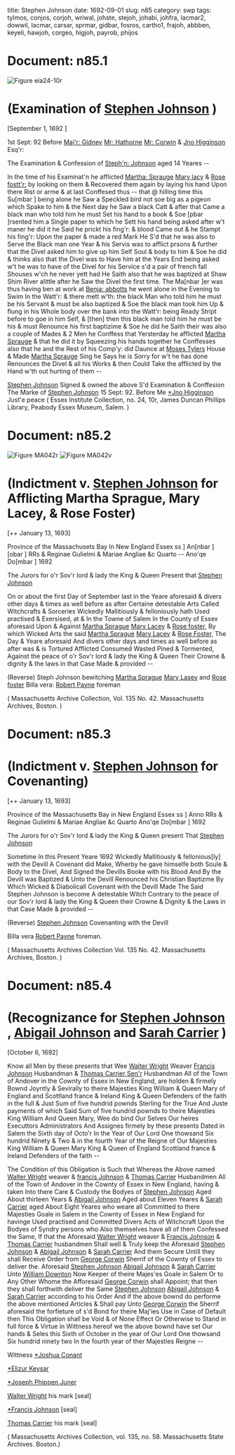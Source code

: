 title: Stephen Johnson
date: 1692-09-01
slug: n85
category: swp
tags: tylmos, conjos, corjoh, wriwal, johste, stejoh, johabi, johfra, lacmar2, dowwil, lacmar, carsar, sprmar, gidbar, fosros, cartho1, frajoh, abbben, keyeli, hawjoh, corgeo, higjoh, payrob, phijos




# Document: n85.1

![Figure eia24-10r](/assets/thumb/eia24-10r.jpg)

# (Examination of [Stephen Johnson](/tag/stejoh.html) )

[September 1, 1692 ]

 1st Sept: 92  Before [Maj'r: Gidney](/tag/gidbar.html) [Mr: Hathorne](/tag/hawjoh.html) [Mr: Corwin](/tag/corjoh.html) & [Jno Higginson](/tag/higjoh.html) Esq'r:

The Examination & Confession of [Steph'n: Johnson](/tag/johste.html) aged 14 Yeares --

In the time of his Examinat'n he afflicted [Martha: Sprauge](/tag/sprmar.html) [Mary lacy](/tag/lacmar2.html) & [Rose fostt'r:](/tag/fosros.html) by looking on them & Recovered them again by laying his hand Upon there Rist or arme & at last Conffesed thus -- that @ hilling time this Su[mbar ] being alone he Saw a Speckled bird not soe big as a pigeon which Spake to him & the Next day he Saw a black Catt & after that Came a black man who told him he must Set his hand to a book & Soe [pbar ]rsented him a Single paper to which he Sett his hand being asked after w't maner he did it he Said he prickt his fing'r: & blood Came out & he Stampt his fing'r: Upon the paper & made a red Mark He S'd that he was also to Serve the Black man one Year & his Servis was to afflict prsons & further that the Divel asked him to give up him Self Soul & body to him & Soe he did & thinks also that the Divel was to Have him at the Years End being asked w't he was to have of the Divel for his Service s'd a pair of french fall Shouses w'ch he never yett had He Saith also that he was baptized at Shaw Shim River alittle after he Saw the Divel the first time. The Ma[nbar ]er was thus having ben at work at [Benja: abbotts](/tag/abbben.html) he went alone in the Evening to Swim In the Watt'r: & there mett w'th: the black Man who told him he must be his Servant & must be also baptized & Soe the black man took him Up & flung in his Whole body over the bank into the Watt'r: being Ready Stript before to goe in him Self, & [then] then this black man told him he must be his & must Renounce his first baptizime & Soe he did he Saith their was also a couple of Mades & 2 Men he Conffess that Yersterday he afflicted [Martha Sprauge](/tag/sprmar.html) & that he did it by Squeezing his hands together he Conffesses also that he and the Rest of his Comp'y:  did Daunce at [Moses Tylers](/tag/tylmos.html) House & Made [Martha Sprauge](/tag/sprmar.html) Sing he Says he is Sorry for w't he has done Renounces the Divel & all his Works & then Could Take the afflicted by the Hand w'th out hurting of them --

[Stephen Johnson](/tag/johste.html) Signed & owned the above S'd Examination & Conffesion
The Marke of [Stephen Johnson](/tag/johste.html) 15 Sept: 92.  Before Me [*Jno Higginson](/tag/higjoh.html) Just'e peace ( Essex Institute Collection, no. 24, 10r, James Duncan Phillips Library, Peabody Essex Museum, Salem. )

# Document: n85.2

![Figure MA042r](/assets/thumb/MA042r.jpg)
![Figure MA042v](/assets/thumb/MA042v.jpg)

# (Indictment v. [Stephen Johnson](/tag/johste.html) for Afflicting Martha Sprague, Mary Lacey, & Rose Foster)

[++ January 13, 1693]

Province of the Massachusets Bay In New England Essex ss ] An[nbar ][obar ] RRs & Reginae Gulielmi & Mariae Angliae &c Quarto -- Ano'qe Do[mbar ] 1692 

The Jurors for o'r Sov'r lord & lady the King & Queen Present that [Stephen Johnson](/tag/johste.html)

On or about the first Day of September last in the Yeare aforesaid & divers other days & times as well before as after Certaine detestable Arts Called Witchcrafts & Sorceries Wickedly Mallitiously & felloniously hath Used practised & Exersised, at & In the Towne of Salem In the County of Essex aforesaid Upon & Against [Martha Sprague](/tag/sprmar.html) [Mary Lacey](/tag/lacmar2.html) & [Rose foster,](/tag/fosros.html) By which Wicked Arts the said [Martha Sprague](/tag/sprmar.html) [Mary Lacey](/tag/lacmar2.html) & [Rose Foster,](/tag/fosros.html) The Day & Yeare aforesaid And divers other days and times as well before as after was & is Tortured Afflicted Consumed Wasted Pined & Tormented, Against the peace of o'r Sov'r lord & lady the King & Queen Their Crowne & dignity & the laws in that Case Made & provided --

(Reverse) Steph Johnson bewitching [Martha Sprague](/tag/sprmar.html) [Mary Lasey](/tag/lacmar.html) and [Rose foster](/tag/fosros.html) Billa vera: [Robert Payne](/tag/payrob.html) foreman

( Massachusetts Archive Collection, Vol. 135 No. 42. Massachusetts Archives, Boston. )


# Document: n85.3


# (Indictment v. [Stephen Johnson](/tag/johste.html) for Covenanting)

[++ January 13, 1693]

Province of the Massachusetts Bay in New England Essex ss ] Anno RRs & Reginae Gulielmi & Mariae Angliae &c Quarto Ano'qe Do[mbar ] 1692 

The Jurors for o'r Sov'r lord & lady the King & Queen present That [Stephen Johnson](/tag/johste.html)

Sometime In this Present Yeare 1692 Wickedly Mallitiously & fellonious[ly] with the Devill A Covenant did Make, Wherby he gave himselfe both Soule & Body to the Divel, And Signed the Devills Booke with his Blood And By the Devill was Baptized & Unto the Devill Renounced his Christian Baptizme By Which Wicked & Diabolicall Covenant with the Devill Made The Said Stephen Johnson is become A detestable Witch Contrary to the peace of our Sov'r lord & lady the King & Queen their Crowne & Dignity & the Laws in that Case Made & provided --

(Reverse) [Stephen Johnson](/tag/johste.html) Covenanting with the Devill

Billa vera [Robert Payne](/tag/payrob.html) foreman.

( Massachusetts Archives Collection Vol. 135 No. 42. Massachusetts Archives, Boston. )


# Document: n85.4


# (Recognizance for [Stephen Johnson](/tag/johste.html) , [Abigail Johnson](/tag/johabi.html) and [Sarah Carrier](/tag/carsar.html) )

[October 6, 1692]

Know all Men by these presents that Wee [Walter Wright](/tag/wriwal.html) Weaver [Francis Johnson](/tag/johfra.html) Husbandman & [Thomas Carrier Sen'r](/tag/cartho1.html) Husbandman All of the Town of Andover in the Cownty of Essex in New England, are holden & firmely Bownd Joyntly & Sevirally to theire Majesties King William & Queen Mary of England and Scottland france & Ireland King & Queen Defenders of the faith in the full & Just Sum of five hundrid pownds Sterling for the True And Juste payments of which Said Sum of five hundrid pownds to theire Majesties King William And Queen Mary, Wee do bind Our Selves Our heires Executtors Administrators And Assignes firmely by these presents Dated in  Salem the Sixth day of Octo'r In the Year of Our Lord One thowsand Six hundrid Ninety & Two  & in the fourth Year of the Reigne of Our Majesties King William & Queen Mary King & Queen of England Scottland france & Ireland Defenders of the faith --

The Condition of this Obligation is Such that Whereas the Above named [Walter Wright](/tag/wriwal.html) weaver & [francis Johnson](/tag/johfra.html) & [Thomas Carrier](/tag/cartho1.html) Husbandmen All of the Town of Andover in the Cownty of Essex in New England, having & taken Into there Care & Custody the Bodyes of [Stephen Johnson](/tag/johste.html) Aged About thirteen Years & [Abigail Johnson](/tag/johabi.html) Aged about Eleven Yeares & [Sarah Carrier](/tag/carsar.html) aged About Eight Yeares who weare all Committed to there Majesties Goale in Salem in the Cownty of Essex in New England for havinge Used practised and Committed Divers Acts of Witchcraft Upon the Bodyes of Syndry persons who Also themselves have all of them Confessed the Same, If that the Aforesaid [Walter Wright](/tag/wriwal.html) weaver & [Francis Johnson](/tag/frajoh.html) & [Thomas Carrier](/tag/cartho1.html) husbandmen Shall well & Truly keep the Aforesaid [Stephen Johnson](/tag/johste.html) & [Abigail Johnson](/tag/johabi.html) & [Sarah Carrier](/tag/carsar.html) And them Secure Untill they shall Receive Order from [George Corwin](/tag/corgeo.html) Sherrif of the Cownty of Essex to deliver the. Aforesaid [Stephen Johnson](/tag/johste.html) [Abigail Johnson](/tag/johabi.html) & [Sarah Carrier](/tag/carsar.html) Unto [William Downton](/tag/dowwil.html) Now Keeper of theire Majes'es Goale in Salem Or to Any Other Whome the Afforesaid [George Corwin](/tag/corgeo.html) shall Appoint; that then they shall forthwith deliver the Same [Stephen Johnson](/tag/johste.html) [Abigail Johnson](/tag/johabi.html) & [Sarah Carrier](/tag/carsar.html) according to his Order And if the above bownd do performe the above mentioned Articles & Shall pay Unto [George Corwin](/tag/corgeo.html) the Sherrif aforesaid the forfieture of s'd Bond for theire Maj'ies Use in Case of Default then This Obligation shall be Void & of None Effect Or Otherwise to Stand in full force & Virtue in Wittness hereof we the above bownd have set Our hands & Seles this Sixth of October in the year of Our Lord One thowsand Six hundrid ninety two In the fourth year of ther Majesties Reigne --

Wittness [*Joshua Conant](/tag/conjos.html) 

[*Elizur Keysar](/tag/keyeli.html)

[*Joseph Phippen Juner](/tag/phijos.html)

[Walter Wright](/tag/wriwal.html) his mark  [seal]

[*Francis Johnson](/tag/johfra.html) [seal]

[Thomas Carrier](/tag/cartho1.html) his mark [seal]



( Massachusetts Archives Collection, vol. 135, no. 58. Massachusetts State Archives. Boston.)
